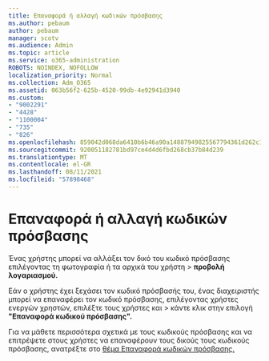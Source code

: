 ```yaml
---
title: Επαναφορά ή αλλαγή κωδικών πρόσβασης
ms.author: pebaum
author: pebaum
manager: scotv
ms.audience: Admin
ms.topic: article
ms.service: o365-administration
ROBOTS: NOINDEX, NOFOLLOW
localization_priority: Normal
ms.collection: Adm_O365
ms.assetid: 063b56f2-625b-4520-99db-4e92941d3940
ms.custom:
- "9002291"
- "4428"
- "1100004"
- "735"
- "826"
ms.openlocfilehash: 859042d068da6410b6b46a90a14887949825567794361d262c190149530d708b
ms.sourcegitcommit: 920051182781bd97ce4d4d6fbd268cb37b84d239
ms.translationtype: MT
ms.contentlocale: el-GR
ms.lasthandoff: 08/11/2021
ms.locfileid: "57898468"
---
```

# <a name="reset-or-change-passwords"></a>Επαναφορά ή αλλαγή κωδικών πρόσβασης

Ένας χρήστης μπορεί να αλλάξει τον δικό του κωδικό πρόσβασης επιλέγοντας τη φωτογραφία ή τα αρχικά του χρήστη > **προβολή λογαριασμού.**
  
Εάν ο χρήστης έχει ξεχάσει τον κωδικό πρόσβασής του, ένας διαχειριστής μπορεί να επαναφέρει τον κωδικό πρόσβασης, επιλέγοντας χρήστες ενεργών χρηστών, επιλέξτε τους χρήστες και  >  [](https://portal.office.com/adminportal/home#/users)κάντε κλικ στην επιλογή **"Επαναφορά κωδικού πρόσβασης".**
  
Για να μάθετε περισσότερα σχετικά με τους κωδικούς πρόσβασης και να επιτρέψετε στους χρήστες να επαναφέρουν τους δικούς τους κωδικούς πρόσβασης, ανατρέξτε στο [θέμα Επαναφορά κωδικών πρόσβασης.](https://docs.microsoft.com/microsoft-365/admin/add-users/reset-passwords)

